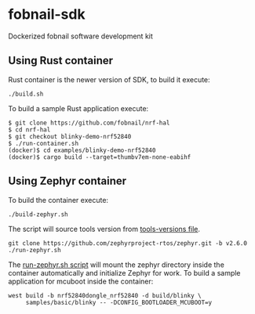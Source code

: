 # fobnail-sdk

Dockerized fobnail software development kit

## Using Rust container

Rust container is the newer version of SDK, to build it execute:

```shell
./build.sh
```

To build a sample Rust application execute:

```shell
$ git clone https://github.com/fobnail/nrf-hal
$ cd nrf-hal
$ git checkout blinky-demo-nrf52840
$ ./run-container.sh
(docker)$ cd examples/blinky-demo-nrf52840
(docker)$ cargo build --target=thumbv7em-none-eabihf
```

## Using Zephyr container

To build the container execute:

```shell
./build-zephyr.sh
```

The script will source tools version from [tools-versions file](tools-versions).

```shell
git clone https://github.com/zephyrproject-rtos/zephyr.git -b v2.6.0
./run-zephyr.sh
```

The [run-zephyr.sh script](run-zephyr.sh) will mount the zephyr directory inside
the container automatically and initialize Zephyr for work. To build a sample
application for mcuboot inside the container:

```shell
west build -b nrf52840dongle_nrf52840 -d build/blinky \
	 samples/basic/blinky -- -DCONFIG_BOOTLOADER_MCUBOOT=y
```
